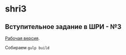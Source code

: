 # shri3
## Вступительное задание в ШРИ - №3

[Рабочая версия](http://player.atronov.ru/).

Собираем `gulp build`

